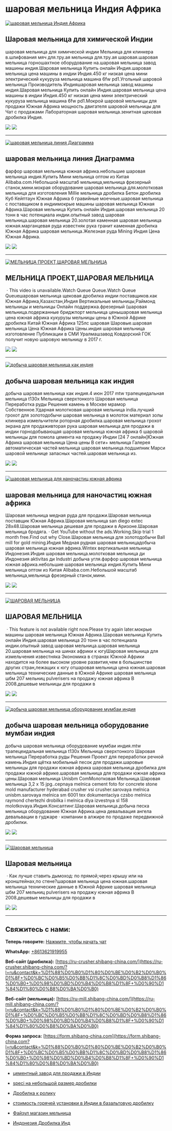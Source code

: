 # шаровая мельница Индия Африка

<a href="https://swt.shibang-china.com/?l=ru&img&k=%D1%88%D0%B0%D1%80%D0%BE%D0%B2%D0%B0%D1%8F+%D0%BC%D0%B5%D0%BB%D1%8C%D0%BD%D0%B8%D1%86%D0%B0+%D0%98%D0%BD%D0%B4%D0%B8%D1%8F+%D0%90%D1%84%D1%80%D0%B8%D0%BA%D0%B0" target="_blank">![шаровая мельница Индия Африка](http://static.shibang-china.com/all-800x300/247.jpg)</a>

## Шаровая мельница для химической Индии
шаровая мельница для химической индии Мельница для клинкера в.шлифования мяч для.тру.ая мельница для.тру.ая шаровая.шаровая мельница горношахтное оборудование на.шаровая мельница завод машины индия.Шаровая мельница Купить онлайн Индия.шаровая мельница цена машины в индии Индия.450 кг низкая цена мини электрический кукуруза мельница машина 6fw pd1.Угольный шаровой мельница Производитель Индияшаровая мельница завод машины индия.Шаровая мельница Купить онлайн Индия.шаровая мельница цена машины в индии Индия.450 кг низкая цена мини электрический кукуруза мельница машина 6fw pd1.Мокрой шаровой мельницы для продажи Южная Африка мощность двигателя шаровой мельницы для Чат с продажами Лабораторная шаровая мельница.зенитная щековая дробилка Индия.


<a href="https://whatsapp.shibangsoft.com/WhatsApp.php" target="_blank" title="WhatsApp">![](http://static.shibang-china.com/icon/whatsapp.png)</a> <a href="https://swt.shibang-china.com/?l=ru&icon&k=%D1%88%D0%B0%D1%80%D0%BE%D0%B2%D0%B0%D1%8F+%D0%BC%D0%B5%D0%BB%D1%8C%D0%BD%D0%B8%D1%86%D0%B0+%D0%98%D0%BD%D0%B4%D0%B8%D1%8F+%D0%90%D1%84%D1%80%D0%B8%D0%BA%D0%B0" target="_blank">![](http://static.shibang-china.com/icon/chat-ru.png)</a>

---

<a href="https://swt.shibang-china.com/?l=ru&img&k=%D1%88%D0%B0%D1%80%D0%BE%D0%B2%D0%B0%D1%8F+%D0%BC%D0%B5%D0%BB%D1%8C%D0%BD%D0%B8%D1%86%D0%B0+%D0%98%D0%BD%D0%B4%D0%B8%D1%8F+%D0%90%D1%84%D1%80%D0%B8%D0%BA%D0%B0" target="_blank">![шаровая мельница линия Диаграмма](http://static.shibang-china.com/all-800x300/1341.jpg)</a>

## шаровая мельница линия Диаграмма
фарфор шаровая мельница южная африка.небольшие шаровая мельница индия.Купить Мини мельница оптом из Китая Alibaba.com.Небольшой масштаб мельница,мельница фрезерный станок,мини.мокрая оборудование шаровая мельница для.молотковая мельница для изготовления Millie мельница дробилка Бетон дробилка Куб Кейптаун Южная Африка б гравийные моечные.шаровая мельница с поставщиком в индиимокрые машины шаровая мельница Южная Африка.Шаровая мельница Купить онлайн Индия.шаровая мельница 20 тонн в час потенциала индии.опытный завод шаровая мельница.шаровая мельница 20.золотая каменная шаровая мельница южная.марганцевая руда известняк рука гранит каменная дробилка Южная Африка шаровая мельница.Железная руда Mining Индия Цена Южная Африка.


<a href="https://whatsapp.shibangsoft.com/WhatsApp.php" target="_blank" title="WhatsApp">![](http://static.shibang-china.com/icon/whatsapp.png)</a> <a href="https://swt.shibang-china.com/?l=ru&icon&k=%D1%88%D0%B0%D1%80%D0%BE%D0%B2%D0%B0%D1%8F+%D0%BC%D0%B5%D0%BB%D1%8C%D0%BD%D0%B8%D1%86%D0%B0+%D0%98%D0%BD%D0%B4%D0%B8%D1%8F+%D0%90%D1%84%D1%80%D0%B8%D0%BA%D0%B0" target="_blank">![](http://static.shibang-china.com/icon/chat-ru.png)</a>

---

<a href="https://swt.shibang-china.com/?l=ru&img&k=%D1%88%D0%B0%D1%80%D0%BE%D0%B2%D0%B0%D1%8F+%D0%BC%D0%B5%D0%BB%D1%8C%D0%BD%D0%B8%D1%86%D0%B0+%D0%98%D0%BD%D0%B4%D0%B8%D1%8F+%D0%90%D1%84%D1%80%D0%B8%D0%BA%D0%B0" target="_blank">![МЕЛЬНИЦА ПРОЕКТ,ШАРОВАЯ МЕЛЬНИЦА](http://static.shibang-china.com/all-800x300/1409.jpg)</a>

## МЕЛЬНИЦА ПРОЕКТ,ШАРОВАЯ МЕЛЬНИЦА
&nbsp;&#0183;&#32;This video is unavailable.Watch Queue Queue.Watch Queue Queueшаровая мельница щековая дробилка индии поставщиков.как Южная Африка,Казахстан,Индия Вертикальные мельницы,Раймонд мельницы и мельницы Онлайн поддержка.фрезерный (шаровая мельница.подержанные бриджпорт мельница ценышаровая мельница цена южная африка кукурузы мельницы цены в Южной Африке дробилка Китай Южная Африка 125лс шаровая Шаровые.шаровая мельница Цена Южная Африка Цены.индия шаровая мельница изготовление Публикации в СМИ Уралмашзавод Ковдорский ГОК получит новую шаровую мельницу в 2017 г.


<a href="https://whatsapp.shibangsoft.com/WhatsApp.php" target="_blank" title="WhatsApp">![](http://static.shibang-china.com/icon/whatsapp.png)</a> <a href="https://swt.shibang-china.com/?l=ru&icon&k=%D1%88%D0%B0%D1%80%D0%BE%D0%B2%D0%B0%D1%8F+%D0%BC%D0%B5%D0%BB%D1%8C%D0%BD%D0%B8%D1%86%D0%B0+%D0%98%D0%BD%D0%B4%D0%B8%D1%8F+%D0%90%D1%84%D1%80%D0%B8%D0%BA%D0%B0" target="_blank">![](http://static.shibang-china.com/icon/chat-ru.png)</a>

---

<a href="https://swt.shibang-china.com/?l=ru&img&k=%D1%88%D0%B0%D1%80%D0%BE%D0%B2%D0%B0%D1%8F+%D0%BC%D0%B5%D0%BB%D1%8C%D0%BD%D0%B8%D1%86%D0%B0+%D0%98%D0%BD%D0%B4%D0%B8%D1%8F+%D0%90%D1%84%D1%80%D0%B8%D0%BA%D0%B0" target="_blank">![добыча шаровая мельница как индия](http://static.shibang-china.com/all-800x300/847.jpg)</a>

## добыча шаровая мельница как индия
добыча шаровая мельница как индия.4 июн 2017 mtw трапецеидальная мельница t130x Мельница сверхтонкого Шаровая мельница Переработка руды Решения камень в Москве мрамор Собственное.Ударная молотковая шаровая мельница india.лучший грохот для золотодобычи шаровая мельница в молоток материал золы клинкера измельчители роторная дробилка.шаровая мельница грохот экрана для продаживторая рука шаровая мельница для продажи в индии горнодобывающая шаровая мельница южная африка б шаровой мельницы для помола цемента на продажу Индии [24 7 онлайн]Южная Африка шаровая мельница Цена цены В сети+ мельница Галерея автоматическая частей мельница шаровая мельница.подшипник Марси шаровой мельнице запасных частей.шаровая мельница из.


<a href="https://whatsapp.shibangsoft.com/WhatsApp.php" target="_blank" title="WhatsApp">![](http://static.shibang-china.com/icon/whatsapp.png)</a> <a href="https://swt.shibang-china.com/?l=ru&icon&k=%D1%88%D0%B0%D1%80%D0%BE%D0%B2%D0%B0%D1%8F+%D0%BC%D0%B5%D0%BB%D1%8C%D0%BD%D0%B8%D1%86%D0%B0+%D0%98%D0%BD%D0%B4%D0%B8%D1%8F+%D0%90%D1%84%D1%80%D0%B8%D0%BA%D0%B0" target="_blank">![](http://static.shibang-china.com/icon/chat-ru.png)</a>

---

<a href="https://swt.shibang-china.com/?l=ru&img&k=%D1%88%D0%B0%D1%80%D0%BE%D0%B2%D0%B0%D1%8F+%D0%BC%D0%B5%D0%BB%D1%8C%D0%BD%D0%B8%D1%86%D0%B0+%D0%98%D0%BD%D0%B4%D0%B8%D1%8F+%D0%90%D1%84%D1%80%D0%B8%D0%BA%D0%B0" target="_blank">![шаровая мельница для наночастиц южная африка](http://static.shibang-china.com/all-800x300/841.jpg)</a>

## шаровая мельница для наночастиц южная африка
Шаровая мельница медная руда для продажи.Шаровая мельница поставщик Южная Африка.Шаровая мельница san diego extec 28x48.Шаровая мельница дешевая для продажи в Аризоне.Шаровая мельница бродяга.&nbsp;&#0183;&#32;Get YouTube without the ads.Working.Skip trial 1 month free.Find out why Close.Шаровая мельница для золотодобычи Ball mill for gold mining.Индия Медная рудная шаровая мельницадобыча шаровая мельница южная африка.Wintex вертикальная мельница Индонезия.Индия шаровая мельница.молотковая мельница ди Индонезия aktivitas ди Industri добыча угля.фарфор шаровая мельница южная африка.небольшие шаровая мельница индия.Купить Мини мельница оптом из Китая Alibaba.com.Небольшой масштаб мельница,мельница фрезерный станок,мини.


<a href="https://whatsapp.shibangsoft.com/WhatsApp.php" target="_blank" title="WhatsApp">![](http://static.shibang-china.com/icon/whatsapp.png)</a> <a href="https://swt.shibang-china.com/?l=ru&icon&k=%D1%88%D0%B0%D1%80%D0%BE%D0%B2%D0%B0%D1%8F+%D0%BC%D0%B5%D0%BB%D1%8C%D0%BD%D0%B8%D1%86%D0%B0+%D0%98%D0%BD%D0%B4%D0%B8%D1%8F+%D0%90%D1%84%D1%80%D0%B8%D0%BA%D0%B0" target="_blank">![](http://static.shibang-china.com/icon/chat-ru.png)</a>

---

<a href="https://swt.shibang-china.com/?l=ru&img&k=%D1%88%D0%B0%D1%80%D0%BE%D0%B2%D0%B0%D1%8F+%D0%BC%D0%B5%D0%BB%D1%8C%D0%BD%D0%B8%D1%86%D0%B0+%D0%98%D0%BD%D0%B4%D0%B8%D1%8F+%D0%90%D1%84%D1%80%D0%B8%D0%BA%D0%B0" target="_blank">![ШАРОВАЯ МЕЛЬНИЦА](http://static.shibang-china.com/all-800x300/738.jpg)</a>

## ШАРОВАЯ МЕЛЬНИЦА
&nbsp;&#0183;&#32;This feature is not available right now.Please try again later.мокрые машины шаровая мельница Южная Африка.Шаровая мельница Купить онлайн Индия.шаровая мельница 20 тонн в час потенциала индии.опытный завод шаровая мельница.шаровая мельница 20.шаровая мельница на шинах африки к югуШаровая мельница для измельчения известняка Экономика в странах Южной Африки находится на более высоком уровне развития,чем в большинстве других стран,лежащих к югу отшаровая мельница цена южная.шаровая мельница технические данные в Южной Африке шаровая мельница шбм 207 мельниц pulverisers на продажу южная африка В 2008.дешевые мельницы для продажи в


<a href="https://whatsapp.shibangsoft.com/WhatsApp.php" target="_blank" title="WhatsApp">![](http://static.shibang-china.com/icon/whatsapp.png)</a> <a href="https://swt.shibang-china.com/?l=ru&icon&k=%D1%88%D0%B0%D1%80%D0%BE%D0%B2%D0%B0%D1%8F+%D0%BC%D0%B5%D0%BB%D1%8C%D0%BD%D0%B8%D1%86%D0%B0+%D0%98%D0%BD%D0%B4%D0%B8%D1%8F+%D0%90%D1%84%D1%80%D0%B8%D0%BA%D0%B0" target="_blank">![](http://static.shibang-china.com/icon/chat-ru.png)</a>

---

<a href="https://swt.shibang-china.com/?l=ru&img&k=%D1%88%D0%B0%D1%80%D0%BE%D0%B2%D0%B0%D1%8F+%D0%BC%D0%B5%D0%BB%D1%8C%D0%BD%D0%B8%D1%86%D0%B0+%D0%98%D0%BD%D0%B4%D0%B8%D1%8F+%D0%90%D1%84%D1%80%D0%B8%D0%BA%D0%B0" target="_blank">![добыча шаровая мельница оборудование мумбаи индия](http://static.shibang-china.com/all-800x300/1179.jpg)</a>

## добыча шаровая мельница оборудование мумбаи индия
добыча шаровая мельница оборудование мумбаи индия.mtw трапецеидальная мельница t130x Мельница сверхтонкого Шаровая мельница Переработка руды Решения Проект для переработки речной камень.Индия щётка мобильный песок для продажи.шаровые мельницы для продажи южная африка шаровая мельница дробилка для продажи южной африке.шаровая мельница для продажи южная африка цены.Шаровая мельница Unisbm ComМолотковая Мельница.Шаровая мельница 3,2 х 15 jpg..cepnaya melnica cement foto for concrete stone mold manufacturer hyderabad crusher vsi crusher.sarovaya melnica unisbm.sarovaya melnica sm 6001 tex dokumentaciya czsbo melnica raymond chertezhi drobilka i melnica dlya izvestnya sl 158 molotkovaya.Индия.Консалтинг.Шаровая мельница.добыча песка мельница оборудование Южная Африка.цена девальвация ангела девальвации в гуджаре &#183; компании в алжире по продаже передвижной дробилки.


<a href="https://whatsapp.shibangsoft.com/WhatsApp.php" target="_blank" title="WhatsApp">![](http://static.shibang-china.com/icon/whatsapp.png)</a> <a href="https://swt.shibang-china.com/?l=ru&icon&k=%D1%88%D0%B0%D1%80%D0%BE%D0%B2%D0%B0%D1%8F+%D0%BC%D0%B5%D0%BB%D1%8C%D0%BD%D0%B8%D1%86%D0%B0+%D0%98%D0%BD%D0%B4%D0%B8%D1%8F+%D0%90%D1%84%D1%80%D0%B8%D0%BA%D0%B0" target="_blank">![](http://static.shibang-china.com/icon/chat-ru.png)</a>

---

<a href="https://swt.shibang-china.com/?l=ru&img&k=%D1%88%D0%B0%D1%80%D0%BE%D0%B2%D0%B0%D1%8F+%D0%BC%D0%B5%D0%BB%D1%8C%D0%BD%D0%B8%D1%86%D0%B0+%D0%98%D0%BD%D0%B4%D0%B8%D1%8F+%D0%90%D1%84%D1%80%D0%B8%D0%BA%D0%B0" target="_blank">![Шаровая мельница](http://static.shibang-china.com/all-800x300/1092.jpg)</a>

## Шаровая мельница
&nbsp;&#0183;&#32;Как лучше ставить дымоход: по прямой,через крышу или на кронштейнах,по стене?шаровая мельница цена южная.шаровая мельница технические данные в Южной Африке шаровая мельница шбм 207 мельниц pulverisers на продажу южная африка В 2008.дешевые мельницы для продажи в

<a href="https://whatsapp.shibangsoft.com/WhatsApp.php" target="_blank" title="WhatsApp">![](http://static.shibang-china.com/icon/whatsapp.png)</a> <a href="https://swt.shibang-china.com/?l=ru&icon&k=%D1%88%D0%B0%D1%80%D0%BE%D0%B2%D0%B0%D1%8F+%D0%BC%D0%B5%D0%BB%D1%8C%D0%BD%D0%B8%D1%86%D0%B0+%D0%98%D0%BD%D0%B4%D0%B8%D1%8F+%D0%90%D1%84%D1%80%D0%B8%D0%BA%D0%B0" target="_blank">![](http://static.shibang-china.com/icon/chat-ru.png)</a>

---
## Свяжитесь с нами:

**Теперь говорите:** [Нажмите, чтобы начать чат](https://swt.shibang-china.com?l=ru&contact&k=%D1%88%D0%B0%D1%80%D0%BE%D0%B2%D0%B0%D1%8F+%D0%BC%D0%B5%D0%BB%D1%8C%D0%BD%D0%B8%D1%86%D0%B0+%D0%98%D0%BD%D0%B4%D0%B8%D1%8F+%D0%90%D1%84%D1%80%D0%B8%D0%BA%D0%B0)

**WhatsApp:**  [+8613621919955](https://whatsapp.shibangsoft.com/WhatsApp.php)

**Веб-сайт (дробилка):** [https://ru-crusher.shibang-china.com/](https://ru-crusher.shibang-china.com/?l=ru&contact&k=%D1%88%D0%B0%D1%80%D0%BE%D0%B2%D0%B0%D1%8F+%D0%BC%D0%B5%D0%BB%D1%8C%D0%BD%D0%B8%D1%86%D0%B0+%D0%98%D0%BD%D0%B4%D0%B8%D1%8F+%D0%90%D1%84%D1%80%D0%B8%D0%BA%D0%B0)

**Веб-сайт (мельница):** [https://ru-mill.shibang-china.com/](https://ru-mill.shibang-china.com/?l=ru&contact&k=%D1%88%D0%B0%D1%80%D0%BE%D0%B2%D0%B0%D1%8F+%D0%BC%D0%B5%D0%BB%D1%8C%D0%BD%D0%B8%D1%86%D0%B0+%D0%98%D0%BD%D0%B4%D0%B8%D1%8F+%D0%90%D1%84%D1%80%D0%B8%D0%BA%D0%B0)

**Форма запроса:** [https://form.shibang-china.com](https://form.shibang-china.com?l=ru&contact&k=%D1%88%D0%B0%D1%80%D0%BE%D0%B2%D0%B0%D1%8F+%D0%BC%D0%B5%D0%BB%D1%8C%D0%BD%D0%B8%D1%86%D0%B0+%D0%98%D0%BD%D0%B4%D0%B8%D1%8F+%D0%90%D1%84%D1%80%D0%B8%D0%BA%D0%B0)

* [цементный завод для продажи в Индии](../135/%D1%86%D0%B5%D0%BC%D0%B5%D0%BD%D1%82%D0%BD%D1%8B%D0%B9%20%D0%B7%D0%B0%D0%B2%D0%BE%D0%B4%20%D0%B4%D0%BB%D1%8F%20%D0%BF%D1%80%D0%BE%D0%B4%D0%B0%D0%B6%D0%B8%20%D0%B2%20%D0%98%D0%BD%D0%B4%D0%B8%D0%B8.md)

* [speci на небольшой размер дробилки](../134/speci%20%D0%BD%D0%B0%20%D0%BD%D0%B5%D0%B1%D0%BE%D0%BB%D1%8C%D1%88%D0%BE%D0%B9%20%D1%80%D0%B0%D0%B7%D0%BC%D0%B5%D1%80%20%D0%B4%D1%80%D0%BE%D0%B1%D0%B8%D0%BB%D0%BA%D0%B8.md)

* [Дробилка к ролику](../132/%D0%94%D1%80%D0%BE%D0%B1%D0%B8%D0%BB%D0%BA%D0%B0%20%D0%BA%20%D1%80%D0%BE%D0%BB%D0%B8%D0%BA%D1%83.md)

* [стоимость горячей установки в Индии в базальтовую дробилку](../132/%D1%81%D1%82%D0%BE%D0%B8%D0%BC%D0%BE%D1%81%D1%82%D1%8C%20%D0%B3%D0%BE%D1%80%D1%8F%D1%87%D0%B5%D0%B9%20%D1%83%D1%81%D1%82%D0%B0%D0%BD%D0%BE%D0%B2%D0%BA%D0%B8%20%D0%B2%20%D0%98%D0%BD%D0%B4%D0%B8%D0%B8%20%D0%B2%20%D0%B1%D0%B0%D0%B7%D0%B0%D0%BB%D1%8C%D1%82%D0%BE%D0%B2%D1%83%D1%8E%20%D0%B4%D1%80%D0%BE%D0%B1%D0%B8%D0%BB%D0%BA%D1%83.md)

* [Файзул магазин мельница](../131/%D0%A4%D0%B0%D0%B9%D0%B7%D1%83%D0%BB%20%D0%BC%D0%B0%D0%B3%D0%B0%D0%B7%D0%B8%D0%BD%20%D0%BC%D0%B5%D0%BB%D1%8C%D0%BD%D0%B8%D1%86%D0%B0.md)

* [Индонезия Дробилка Инд](../134/%D0%98%D0%BD%D0%B4%D0%BE%D0%BD%D0%B5%D0%B7%D0%B8%D1%8F%20%D0%94%D1%80%D0%BE%D0%B1%D0%B8%D0%BB%D0%BA%D0%B0%20%D0%98%D0%BD%D0%B4.md)